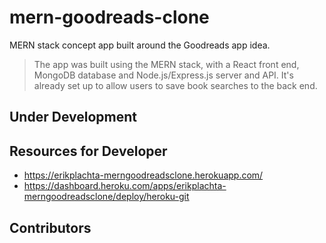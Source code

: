 # mern-goodreads-clone

MERN stack concept app built around the Goodreads app idea.

> The app was built using the MERN stack, with a React front end, MongoDB database
> and Node.js/Express.js server and API. It's already set up to allow users to
> save book searches to the back end.

## Under Development

## Resources for Developer

- https://erikplachta-merngoodreadsclone.herokuapp.com/
- https://dashboard.heroku.com/apps/erikplachta-merngoodreadsclone/deploy/heroku-git

## Contributors
